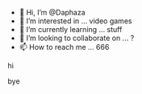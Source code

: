 - 👋 Hi, I’m @Daphaza
- 👀 I’m interested in ... video games
- 🌱 I’m currently learning ... stuff
- 💞️ I’m looking to collaborate on ... ?
- 📫 How to reach me ... 666

<!---
Daphaza/Daphaza is a ✨ special ✨ repository because its `README.md` (this file) appears on your GitHub profile.
You can click the Preview link to take a look at your changes.
--->


hi

bye
